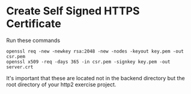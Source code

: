 # Create Self Signed HTTPS Certificate

Run these commands

```
openssl req -new -newkey rsa:2048 -new -nodes -keyout key.pem -out csr.pem
openssl x509 -req -days 365 -in csr.pem -signkey key.pem -out server.crt
```

It's important that these are located not in the backend directory but the root directory of your http2 exercise project.